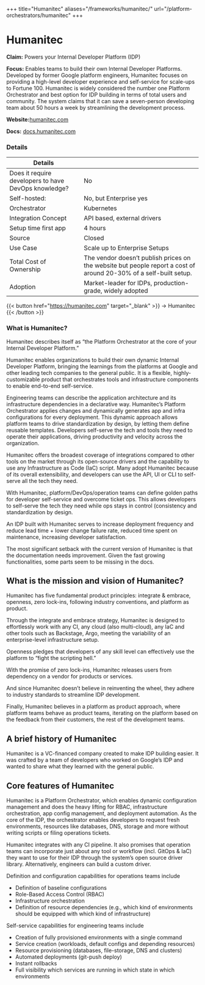 +++
title="Humanitec"
aliases="/frameworks/humanitec/"
url="/platform-orchestrators/humanitec"
+++

# Humanitec

**Claim:** Powers your Internal Developer Platform (IDP)

**Focus:** Enables teams to build their own Internal Developer Platforms. Developed by former Google platform engineers, Humanitec focuses on providing a high-level developer experience and self-service for scale-ups to Fortune 100. Humanitec is widely considered the number one Platform Orchestrator and best option for IDP building in terms of total users and community. The system claims that it can save a seven-person developing team about 50 hours a week by streamlining the development process.

**Website:**[humanitec.com](https://humanitec.com/)

**Docs:** [docs.humanitec.com](https://docs.humanitec.com/)

### Details

| Details                                              |                                                                                                                   |
| ---------------------------------------------------- | ----------------------------------------------------------------------------------------------------------------- |
| Does it require developers to have DevOps knowledge? | No                                                                                                                |
| Self-hosted:                                         | No, but Enterprise yes                                                                                            |
| Orchestrator                                         | Kubernetes                                                                                                        |
| Integration Concept                                  | API based, external drivers                                                                                       |
| Setup time first app                                 | 4 hours                                                                                                           |
| Source                                               | Closed                                                                                                            |
| Use Case                                             | Scale up to Enterprise Setups                                                                                     |
| Total Cost of Ownership                              | The vendor doesn’t publish prices on the website but people report a cost of around 20-30% of a self-built setup. |
| Adoption                                             | Market-leader for IDPs, production-grade, widely adopted                                                          |

{{< button href="https://humanitec.com" target="_blank" >}}
-> Humanitec
{{< /button >}}

### What is Humanitec?

Humanitec describes itself as “the Platform Orchestrator at the core of your Internal Developer Platform.”

Humanitec enables organizations to build their own dynamic Internal Developer Platform, bringing the learnings from the platforms at Google and other leading tech companies to the general public. It is a flexible, highly-customizable product that orchestrates tools and infrastructure components to enable end-to-end self-service.

Engineering teams can describe the application architecture and its infrastructure dependencies in a declarative way. Humanitec’s Platform Orchestrator applies changes and dynamically generates app and infra configurations for every deployment. This dynamic approach allows platform teams to drive standardization by design, by letting them define reusable templates. Developers self-serve the tech and tools they need to operate their applications, driving productivity and velocity across the organization.

Humanitec offers the broadest coverage of integrations compared to other tools on the market through its open-source drivers and the capability to use any Infrastructure as Code (IaC) script. Many adopt Humanitec because of its overall extensibility, and developers can use the API, UI or CLI to self-serve all the tech they need.

With Humanitec, platform/DevOps/operation teams can define golden paths for developer self-service and overcome ticket ops. This allows developers to self-serve the tech they need while ops stays in control (consistency and standardization by design.

An IDP built with Humanitec serves to increase deployment frequency and reduce lead time + lower change failure rate, reduced time spent on maintenance, increasing developer satisfaction.

The most significant setback with the current version of Humanitec is that the documentation needs improvement. Given the fast growing functionalities, some parts seem to be missing in the docs.

## What is the mission and vision of Humanitec?

Humanitec has five fundamental product principles: integrate & embrace, openness, zero lock-ins, following industry conventions, and platform as product.

Through the integrate and embrace strategy, Humanitec is designed to effortlessly work with any CI, any cloud (also multi-cloud), any IaC and other tools such as Backstage, Argo, meeting the variability of an enterprise-level infrastructure setup.

Openness pledges that developers of any skill level can effectively use the platform to “fight the scripting hell.”

With the promise of zero lock-ins, Humanitec releases users from dependency on a vendor for products or services.

And since Humanitec doesn’t believe in reinventing the wheel, they adhere to industry standards to streamline IDP development.

Finally, Humanitec believes in a platform as product approach, where platform teams behave as product teams, iterating on the platform based on the feedback from their customers, the rest of the development teams.

## A brief history of Humanitec

Humanitec is a VC-financed company created to make IDP building easier. It was crafted by a team of developers who worked on Google’s IDP and wanted to share what they learned with the general public.

## Core features of Humanitec

Humanitec is a Platform Orchestrator, which enables dynamic configuration management and does the heavy lifting for RBAC, infrastructure orchestration, app config management, and deployment automation. As the core of the IDP, the orchestrator enables developers to request fresh environments, resources like databases, DNS, storage and more without writing scripts or filing operations tickets.

Humanitec integrates with any CI pipeline. It also promises that operation teams can incorporate just about any tool or workflow (incl. GitOps & IaC) they want to use for their IDP through the system’s open source driver library. Alternatively, engineers can build a custom driver.

Definition and configuration capabilities for operations teams include

- Definition of baseline configurations
- Role-Based Access Control (RBAC)
- Infrastructure orchestration
- Definition of resource dependencies (e.g., which kind of environments should be equipped with which kind of infrastructure)

Self-service capabilities for engineering teams include

- Creation of fully provisioned environments with a single command
- Service creation (workloads, default configs and depending resources)
- Resource provisioning (databases, file-storage, DNS and clusters)
- Automated deployments (git-push deploy)
- Instant rollbacks
- Full visibility which services are running in which state in which environments
